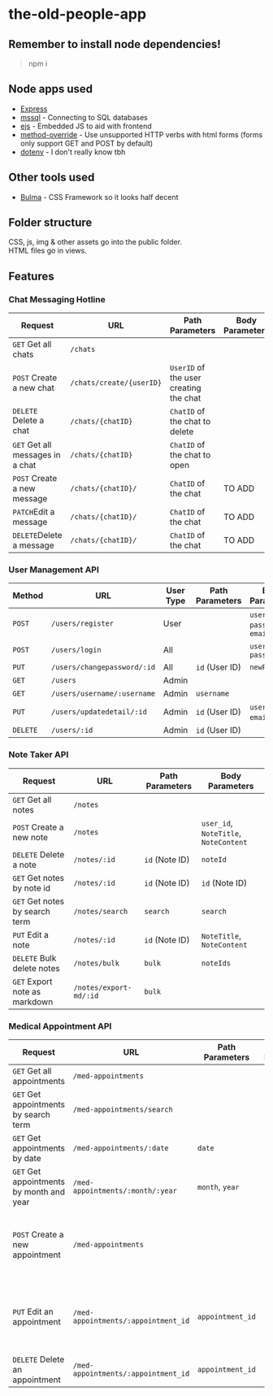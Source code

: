 # the-old-people-app

## Remember to install node dependencies!

> npm i

## Node apps used

-   [Express](https://www.npmjs.com/package/express)
-   [mssql](https://www.npmjs.com/package/mssql) - Connecting to SQL databases
-   [ejs](https://www.npmjs.com/package/ejs) - Embedded JS to aid with frontend
-   [method-override](https://www.npmjs.com/package/method-override) - Use unsupported HTTP verbs with html forms (forms only support GET and POST by default)
-   [dotenv](https://www.npmjs.com/package/dotenv) - I don't really know tbh

## Other tools used

-   [Bulma](https://bulma.io/) - CSS Framework so it looks half decent

## Folder structure

CSS, js, img & other assets go into the public folder. <br>
HTML files go in views.

## Features

### Chat Messaging Hotline

| Request                          | URL                      | Path Parameters                        | Body Parameters |
| -------------------------------- | ------------------------ | -------------------------------------- | --------------- |
| `GET` Get all chats              | `/chats`                 |                                        |
| `POST` Create a new chat         | `/chats/create/{userID}` | `UserID` of the user creating the chat |
| `DELETE` Delete a chat           | `/chats/{chatID}`        | `ChatID` of the chat to delete         |
| `GET` Get all messages in a chat | `/chats/{chatID}`        | `ChatID` of the chat to open           |
| `POST` Create a new message      | `/chats/{chatID}/`       | `ChatID` of the chat                   | TO ADD          |
| `PATCH`Edit a message            | `/chats/{chatID}/`       | `ChatID` of the chat                   | TO ADD          |
| `DELETE`Delete a message         | `/chats/{chatID}/`       | `ChatID` of the chat                   | TO ADD          |

### User Management API

| Method   | URL                                 | User Type   | Path Parameters        | Body Parameters                   | Function Used        |
|----------|--------------------------------------|-------------|-------------------------|------------------------------------|-----------------------|
| `POST`   | `/users/register`                    | User        |                         | `username`, `password`, `email`   | `createUser`          |
| `POST`   | `/users/login`                       | All         |                         | `username`, `password`            | `loginUser`           |
| `PUT`    | `/users/changepassword/:id`          | All         | `id` (User ID)          | `newPassword`                     | `changePassword`      |
| `GET`    | `/users`                             | Admin       |                         |                                    | `getAllUsers`         |
| `GET`    | `/users/username/:username`          | Admin       | `username`              |                                    | `getUserByUsername`   |
| `PUT`    | `/users/updatedetail/:id`            | Admin        | `id` (User ID)          | `username`, `email`, etc.         | `updateUser`          |
| `DELETE` | `/users/:id`                         | Admin       | `id` (User ID)          |                                    | `deleteUser`          |

### Note Taker API

| Request                          | URL                      | Path Parameters                        | Body Parameters |
| -------------------------------- | ------------------------ | -------------------------------------- | --------------- |
| `GET` Get all notes              | `/notes`                 |                                        | 
| `POST` Create a new note         | `/notes`                 |                                        | `user_id`, `NoteTitle`, `NoteContent`
| `DELETE` Delete a note           | `/notes/:id`             | `id` (Note ID)                         | `noteId` 
| `GET` Get notes by note id       | `/notes/:id`             | `id` (Note ID)                         | `id` (Note ID)
| `GET` Get notes by search term   | `/notes/search`          | `search`                               | `search`
| `PUT` Edit a note                | `/notes/:id`             | `id` (Note ID)                         |  `NoteTitle`, `NoteContent`
| `DELETE` Bulk delete notes       | `/notes/bulk`            | `bulk`                                 | `noteIds`        |
| `GET` Export note as markdown    | `/notes/export-md/:id`   | `bulk`                                 |                  |

### Medical Appointment API

| Request                          | URL                      | Path Parameters    | Query Parameters  | Body Parameters |
| -------------------------------- | ------------------------ | ------------------ |------------------ | --------------- |
| `GET` Get all appointments       | `/med-appointments`      |                    |                   | 
| `GET` Get appointments by search term   | `/med-appointments/search`    |        | `searchTerm`      | 
| `GET` Get appointments by date   | `/med-appointments/:date`| `date`             |                   | 
| `GET` Get appointments by month and year   | `/med-appointments/:month/:year`| `month`, `year`       |                   | 
| `POST` Create a new appointment  | `/med-appointments`      |                    |                   | `date`, `title`, `doctor`, `start_time`, `end_time`, `location`, `status`, `notes`
| `PUT` Edit an appointment        | `/med-appointments/:appointment_id`  | `appointment_id` |                | `date`, `title`, `doctor`, `start_time`, `end_time`, `location`, `status`, `notes`
| `DELETE` Delete an appointment   | `/med-appointments/:appointment_id`  | `appointment_id` |                | 

